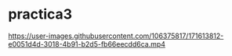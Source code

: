 # practica3

https://user-images.githubusercontent.com/106375817/171613812-e0051d4d-3018-4b91-b2d5-fb66eecdd6ca.mp4

